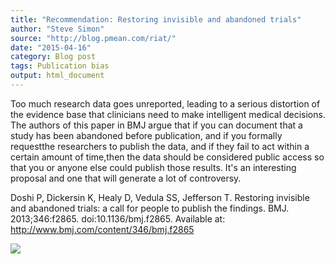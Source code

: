 ```yaml
---
title: "Recommendation: Restoring invisible and abandoned trials"
author: "Steve Simon"
source: "http://blog.pmean.com/riat/"
date: "2015-04-16"
category: Blog post
tags: Publication bias
output: html_document
---
```


Too much research data goes unreported, leading to a serious distortion
of the evidence base that clinicians need to make intelligent medical
decisions. The authors of this paper in BMJ argue that if you can
document that a study has been abandoned before publication, and if you
formally requestthe researchers to publish the data, and if they fail to
act within a certain amount of time,then the data should be considered
public access so that you or anyone else could publish those results.
It's an interesting proposal and one that will generate a lot of
controversy.

<!---More--->

Doshi P, Dickersin K, Healy D, Vedula SS, Jefferson T. Restoring
invisible and abandoned trials: a call for people to publish the
findings. BMJ. 2013;346:f2865. doi:10.1136/bmj.f2865. Available at:
<http://www.bmj.com/content/346/bmj.f2865>

![](http://www.pmean.com/images/riat01.png)




